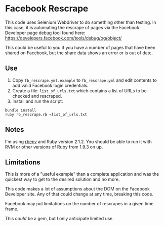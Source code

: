 # Facebook Rescrape

This code uses Selenium Webdriver to do something other than testing. In this
case, it is automating the rescrape of pages via the Facebook Developer page
debug tool found here: https://developers.facebook.com/tools/debug/og/object/

This could be useful to you if you have a number of pages that have been shared
on Facebook, but the share data shows an error or is out of date.

## Use

1. Copy `fb_rescrape.yml.example` to `fb_rescrape.yml` and edit contents to add
   valid Facebook login credentials.
2. Create a file: `list_of_urls.txt` which contains a list of URLs to be
   checked and rescraped.
3. Install and run the script:

~~~
bundle install
ruby rb_rescrape.rb <list_of_urls.txt
~~~

## Notes

I'm using [rbenv](https://github.com/sstephenson/rbenv) and Ruby version 2.1.2.
You should be able to run it with RVM or other versions of Ruby from 1.9.3 on up.

## Limitations

This is more of a "useful example" than a complete application and was the
quickest way to get to the desired solution and no more.

This code makes a lot of assumptions about the DOM on the Facebook Developer
site. Any of that could change at any time, breaking this code.

Facebook may put limitations on the number of rescrapes in a given time frame.

This *could* be a gem, but I only anticipate limited use.